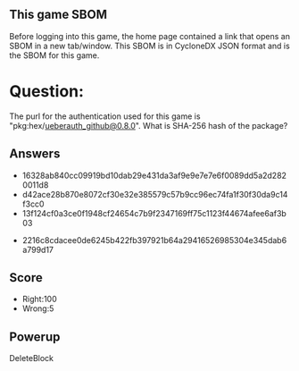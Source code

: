 ## This game SBOM
Before logging into this game,
the home page contained a link
that opens an SBOM in a new tab/window.
This SBOM is in CycloneDX JSON format
and is the SBOM for this game.

# Question:
The purl for the authentication used for
this game is
"pkg:hex/ueberauth_github@0.8.0".
What is SHA-256 hash of the package?

## Answers
- 16328ab840cc09919bd10dab29e431da3af9e9e7e7e6f0089dd5a2d2820011d8
- d42ace28b870e8072cf30e32e385579c57b9cc96ec74fa1f30f30da9c14f3cc0
- 13f124cf0a3ce0f1948cf24654c7b9f2347169ff75c1123f44674afee6af3b03
* 2216c8cdacee0de6245b422fb397921b64a29416526985304e345dab6a799d17


## Score
- Right:100
- Wrong:5

## Powerup
DeleteBlock
